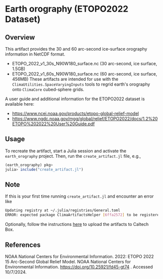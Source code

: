 # Earth orography (ETOPO2022 Dataset)


## Overview 

This artifact provides the 30 and 60 arc-second ice-surface orography information 
in NetCDF format. 
- ETOPO_2022_v1_30s_N90W180_surface.nc (30 arc-second, ice surface, 1.5GB)
- ETOPO_2022_v1_60s_N90W180_surface.nc (60 arc-second, ice surface, 456MB)
These artifacts are intended for use with the `ClimaUtilities.SpaceVaryingInputs`
tools to regrid earth's orography onto `ClimaCore` cubed-sphere grids. 


A user guide and additional information for the ETOPO2022 dataset is available here: 
- https://www.ncei.noaa.gov/products/etopo-global-relief-model
- https://www.ngdc.noaa.gov/mgg/global/relief/ETOPO2022/docs/1.2%20ETOPO%202022%20User%20Guide.pdf

## Usage

To recreate the artifact, start a Julia session and activate the 
`earth_orography` project. Then, run the `create_artifact.jl` file, e.g.,
```julia
(earth_orography) pkg>
julia> include("create_artifact.jl")
```

## Note
If this is your first time running `create_artifact.jl` and encounter an error like 
```bash
Updating registry at ~/.julia/registries/General.toml
ERROR: expected package ClimaArtifactsHelper [6ffa2572] to be registered
```

Optionally, follow the instructions [here](https://github.com/CliMA/ClimaArtifacts/tree/main#how-to-upload-on-the-caltech-box) to upload the artifacts to Caltech Box.

## References

NOAA National Centers for Environmental Information. 2022: ETOPO 2022 15 Arc-Second
Global Relief Model. NOAA National Centers for Environmental Information.
https://doi.org/10.25921/fd45-gt74 . Accessed 10/7/2024.



